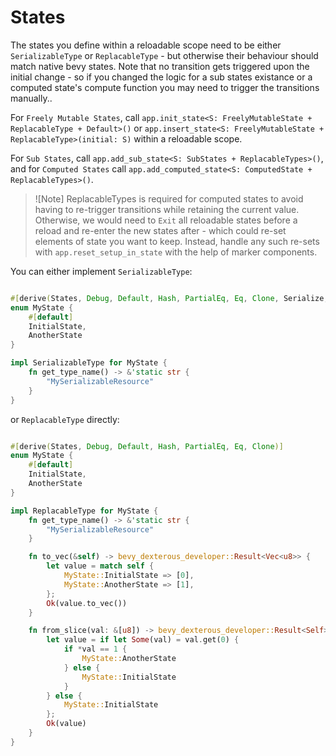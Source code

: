 # States

The states you define within a reloadable scope need to be either `SerializableType` or `ReplacableType` - but otherwise their behaviour should match native bevy states. Note that no transition gets triggered upon the initial change - so if you changed the logic for a sub states existance or a computed state's compute function you may need to trigger the transitions manually..

For `Freely Mutable States`, call `app.init_state<S: FreelyMutableState + ReplacableType + Default>()` or `app.insert_state<S: FreelyMutableState + ReplacableType>(initial: S)` within a reloadable scope.

For `Sub States`, call `app.add_sub_state<S: SubStates + ReplacableTypes>()`, and for `Computed States` call `app.add_computed_state<S: ComputedState + ReplacableTypes>()`.

> ![Note]
> ReplacableTypes is required for computed states to avoid having to re-trigger transitions while retaining the current value. Otherwise, we would need to `Exit` all reloadable states before a reload and re-enter the new states after - which could re-set elements of state you want to keep.
> Instead, handle any such re-sets with `app.reset_setup_in_state` with the help of marker components.

You can either implement `SerializableType`:

```rust

#[derive(States, Debug, Default, Hash, PartialEq, Eq, Clone, Serialize, Deserialize)]
enum MyState {
    #[default]
    InitialState,
    AnotherState
}

impl SerializableType for MyState {
    fn get_type_name() -> &'static str {
        "MySerializableResource"
    }
}
```

or `ReplacableType` directly:

```rust

#[derive(States, Debug, Default, Hash, PartialEq, Eq, Clone)]
enum MyState {
    #[default]
    InitialState,
    AnotherState
}

impl ReplacableType for MyState {
    fn get_type_name() -> &'static str {
        "MySerializableResource"
    }

    fn to_vec(&self) -> bevy_dexterous_developer::Result<Vec<u8>> {
        let value = match self {
            MyState::InitialState => [0],
            MyState::AnotherState => [1],
        };
        Ok(value.to_vec())
    }

    fn from_slice(val: &[u8]) -> bevy_dexterous_developer::Result<Self> {
        let value = if let Some(val) = val.get(0) {
            if *val == 1 {
                MyState::AnotherState
            } else {
                MyState::InitialState
            }
        } else {
            MyState::InitialState
        };
        Ok(value)
    }
}
```
